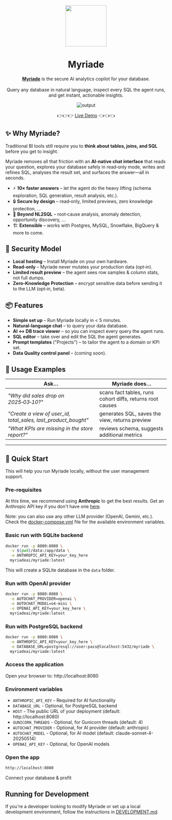 <div align="center">
  <img align="center" width="128px" src="https://framerusercontent.com/images/1nUFUimyxNyoPcSeeeLogtx4CA.svg" />
	<h1 align="center"><b>Myriade</b></h1>
	<p align="center">
		<a href="https://www.myriade.ai"><strong>Myriade</strong></a> is the secure AI analytics copilot for your database.
    <br /><br />
    Query any database in natural language, inspect every SQL the agent runs, and get instant, actionable insights.
  </p>

![output](https://github.com/user-attachments/assets/e4a20de4-8b1e-4ec2-a692-cfdd02dd0533)

👉👉👉 [Live Demo](https://demo.myriade.ai) 👈👈👈

</div>

## ✨ Why Myriade?

Traditional BI tools still require you to **think about tables, joins, and SQL** before you get to insight.

Myriade removes all that friction with an **AI‑native chat interface** that reads your question, explores your database safely in read‑only mode, writes and refines SQL, analyses the result set, and surfaces the answer—all in seconds.

- ⚡ **10× faster answers** – let the agent do the heavy lifting (schema exploration, SQL generation, result analysis, etc.).
- 🔒 **Secure by design** – read‑only, limited previews, zero knowledge protection, ...
- 🧠 **Beyond NL2SQL** – root‑cause analysis, anomaly detection, opportunity discovery, ...
- 🏗️ **Extensible** – works with Postgres, MySQL, Snowflake, BigQuery & more to come.

## 🔐 Security Model

- **Local hosting** – Install Myriade on your own hardware.
- **Read‑only** – Myriade never mutates your production data (opt‑in).
- **Limited result preview** – the agent sees row samples & column stats, not full dumps.
- **Zero‑Knowledge Protection** – encrypt sensitive data before sending it to the LLM (opt‑in, beta).

## 📦 Features

- **Simple set up** – Run Myriade locally in < 5 minutes.
- **Natural‑language chat** – to query your data database.
- **AI ↔️ DB trace viewer** – so you can inspect every query the agent runs.
- **SQL editor** – take over and edit the SQL the agent generates.
- **Prompt templates** ("Projects") – to tailor the agent to a domain or KPI set.
- **Data Quality control panel** – (coming soon).

## 💬 Usage Examples

| Ask…                                                           | Myriade does…                                             |
| -------------------------------------------------------------- | --------------------------------------------------------- |
| _"Why did sales drop on 2025‑03‑10?"_                          | scans fact tables, runs cohort diffs, returns root causes |
| _"Create a view of user_id, total_sales, last_product_bought"_ | generates SQL, saves the view, returns preview            |
| _"What KPIs are missing in the store report?"_                 | reviews schema, suggests additional metrics               |

---

## 🚀 Quick Start

This will help you run Myriade locally, without the user management support.

### Pre-requisites

At this time, we recommend using **Anthropic** to get the best results. Get an Anthropic API key if you don't have one [here](https://www.anthropic.com/).

Note: you can also use any other LLM provider (OpenAI, Gemini, etc.). Check the [docker-compose.yml](./docker-compose.yml) file for the available environment variables.

### Basic run with SQLite backend

```bash
docker run -p 8080:8080 \
  -v $(pwd)/data:/app/data \
  -e ANTHROPIC_API_KEY=your_key_here
  myriadeai/myriade:latest
```

This will create a SQLite database in the `data` folder.

### Run with OpenAI provider

```bash
docker run -p 8080:8080 \
  -e AUTOCHAT_PROVIDER=openai \
  -e AUTOCHAT_MODEL=o4-mini \
  -e OPENAI_API_KEY=your_key_here \
  myriadeai/myriade:latest
```

### Run with PostgreSQL backend

```bash
docker run -p 8080:8080 \
  -e ANTHROPIC_API_KEY=your_key_here \
  -e DATABASE_URL=postgresql://user:pass@localhost:5432/myriade \
  myriadeai/myriade:latest
```

### Access the application

Open your browser to: http://localhost:8080

### Environment variables

- `ANTHROPIC_API_KEY` - Required for AI functionality
- `DATABASE_URL` - Optional, for PostgreSQL backend
- `HOST` - The public URL of your deployment (default: http://localhost:8080)
- `GUNICORN_THREADS` - Optional, for Gunicorn threads (default: 4)
- `AUTOCHAT_PROVIDER` - Optional, for AI provider (default: anthropic)
- `AUTOCHAT_MODEL` - Optional, for AI model (default: claude-sonnet-4-20250514)
- `OPENAI_API_KEY` - Optional, for OpenAI models

### Open the app

```bash
http://localhost:8080
```

Connect your database & profit

## Running for Development

If you're a developer looking to modify Myriade or set up a local development environment, follow the instructions in [DEVELOPMENT.md](./DEVELOPMENT.md).

